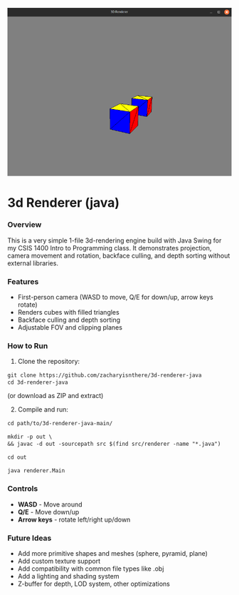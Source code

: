 ![3D Renderer Screenshot](screenshots/3d-renderer-screenshot_07-30-2025.png)
# 3d Renderer (java)
### Overview
This is a very simple 1-file 3d-rendering engine build with Java Swing for my CSIS 1400 Intro to Programming class. It demonstrates projection, camera movement and rotation, backface culling, and depth sorting without external libraries. 

### Features
* First-person camera (WASD to move, Q/E for down/up, arrow keys rotate)
* Renders cubes with filled triangles
* Backface culling and depth sorting
* Adjustable FOV and clipping planes

### How to Run
1. Clone the repository:
```
git clone https://github.com/zacharyisnthere/3d-renderer-java
cd 3d-renderer-java
```
(or download as ZIP and extract)

2. Compile and run:
```
cd path/to/3d-renderer-java-main/
```
```
mkdir -p out \
&& javac -d out -sourcepath src $(find src/renderer -name "*.java")
```
```
cd out
```
```
java renderer.Main
```

### Controls
* **WASD** - Move around
* **Q/E** - Move down/up
* **Arrow keys** - rotate left/right up/down

### Future Ideas
* Add more primitive shapes and meshes (sphere, pyramid, plane)
* Add custom texture support
* Add compatibility with common file types like .obj
* Add a lighting and shading system
* Z-buffer for depth, LOD system, other optimizations
